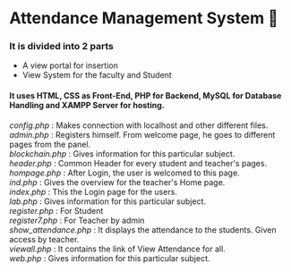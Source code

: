 # Attendance Management System 🏫 

### It is divided into 2 parts 
 - A view portal for insertion
 - View System for the faculty and Student
 
#### It uses HTML, CSS as Front-End, PHP for Backend, MySQL for Database Handling and XAMPP Server for hosting.

*config.php* : Makes connection with localhost and other different files. \
*admin.php* : Registers himself. From welcome page, he goes to different pages from the panel. \
*blockchain.php* : Gives information for this particular subject. \
*header.php* : Common Header for every student and teacher's pages. \
*hompage.php* : After Login, the user is welcomed to this page. \
*ind.php* : Gives the overview for the teacher's Home page. \
*index.php* : This the Login page for the users. \
*lab.php* : Gives information for this particular subject. \
*register.php* : For Student \
*register7.php* : For Teacher by admin \
*show_attendance.php* : It displays the attendance to the students. Given access by teacher. \
*viewall.php* : It contains the link of View Attendance for all. \
*web.php* : Gives information for this particular subject. 

